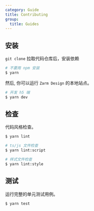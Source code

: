 ```yaml
---
category: Guide
title: Contributing
group:
  title: Guides
---
```


## 安装

`git clone` 拉取代码仓库后，安装依赖

```bash
# 不要用 npm 安装
$ yarn
```

然后, 你可以运行 `Zarm Design` 的本地站点。

```bash
# 开发 h5 端
$ yarn dev
```

## 检查

代码风格检查。

```bash
$ yarn lint

# ts/js 文件检查
$ yarn lint:script

# 样式文件检查
$ yarn lint:style
```

## 测试

运行完整的单元测试用例。

```bash
$ yarn test
```
